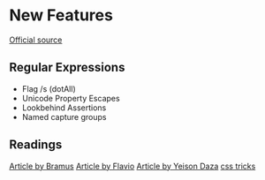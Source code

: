# New Features

[Official source](https://www.ecma-international.org/ecma-262/9.0/index.html)

## Regular Expressions

- Flag /s (dotAll)
- Unicode Property Escapes
- Lookbehind Assertions
- Named capture groups

## Readings

[Article by Bramus](https://medium.com/front-end-weekly/javascript-whats-new-in-ecmascript-2018-es2018-17ede97f36d5)
[Article by Flavio](https://medium.freecodecamp.org/es9-javascripts-state-of-art-in-2018-9a350643f29c)
[Article by Yeison Daza](https://yeisondaza.com/es2018-parte-1-mejoras-a-regexp)
[css tricks](https://css-tricks.com/new-es2018-features-every-javascript-developer-should-know/)
